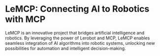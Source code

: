 # LeMCP: Connecting AI to Robotics with MCP

LeMCP is an innovative project that bridges artificial intelligence and robotics. By leveraging the power of Lerobot and MCP, LeMCP enables seamless integration of AI algorithms into robotic systems, unlocking new possibilities for automation and intelligent decision-making.

